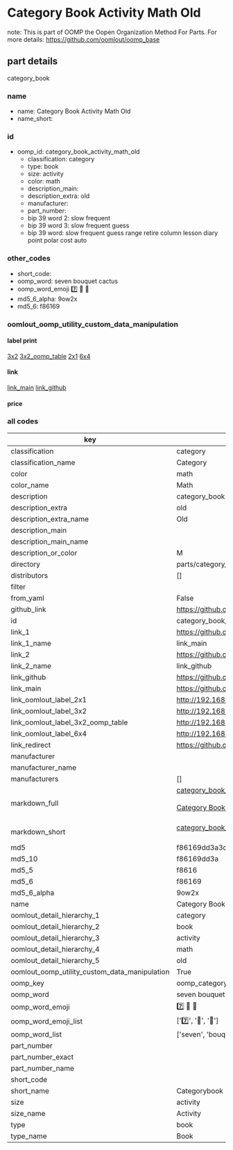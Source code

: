 # Category Book Activity Math Old  

note: This is part of OOMP the Oopen Organization Method For Parts. For more details: https://github.com/oomlout/oomp_base

##  part details
  



category_book



### name
* name: Category Book Activity Math Old
* name_short: 
### id
* oomp_id: category_book_activity_math_old
  * classification: category
  * type: book
  * size: activity
  * color: math
  * description_main: 
  * description_extra: old
  * manufacturer: 
  * part_number: 
  * bip 39 word 2: slow frequent
  * bip 39 word 3: slow frequent guess
  * bip 39 word: slow frequent guess range retire column lesson diary point polar cost auto

### other_codes
* short_code: 
* oomp_word: seven bouquet cactus
* oomp_word_emoji :seven: :bouquet: :cactus:
* md5_6_alpha: 9ow2x
* md5_6: f86169






### oomlout_oomp_utility_custom_data_manipulation
#### label print
[3x2](http://192.168.1.245:1112/?label=oomp%209ow2x)
[3x2_oomp_table](http://192.168.1.108:1112/?label=oomp%209ow2x)
[2x1](http://192.168.1.242:1112/?label=oomp%209ow2x)
[6x4](http://192.168.1.55:1112/?label=oomp%209ow2x)    

#### link

[link_main](https://github.com/oomlout/oomlout_oomp_version_1_messy/tree/main/parts/category_book_activity_math_old) [link_github](https://github.com/oomlout/oomlout_oomp_version_1_messy/tree/main/parts/category_book_activity_math_old)                             

#### price







### all codes 
| key | value |  
| --- | --- |  
| classification | category |  
| classification_name | Category |  
| color | math |  
| color_name | Math |  
| description | category_book |  
| description_extra | old |  
| description_extra_name | Old |  
| description_main |  |  
| description_main_name |  |  
| description_or_color | M  |  
| directory | parts/category_book_activity_math_old |  
| distributors | [] |  
| filter |  |  
| from_yaml | False |  
| github_link | https://github.com/oomlout/oomlout_oomp_part_src/tree/main/parts/category_book_activity_math_old |  
| id | category_book_activity_math_old |  
| link_1 | https://github.com/oomlout/oomlout_oomp_version_1_messy/tree/main/parts/category_book_activity_math_old |  
| link_1_name | link_main |  
| link_2 | https://github.com/oomlout/oomlout_oomp_version_1_messy/tree/main/parts/category_book_activity_math_old |  
| link_2_name | link_github |  
| link_github | https://github.com/oomlout/oomlout_oomp_version_1_messy/tree/main/parts/category_book_activity_math_old |  
| link_main | https://github.com/oomlout/oomlout_oomp_version_1_messy/tree/main/parts/category_book_activity_math_old |  
| link_oomlout_label_2x1 | http://192.168.1.242:1112/?label=oomp%209ow2x |  
| link_oomlout_label_3x2 | http://192.168.1.245:1112/?label=oomp%209ow2x |  
| link_oomlout_label_3x2_oomp_table | http://192.168.1.108:1112/?label=oomp%209ow2x |  
| link_oomlout_label_6x4 | http://192.168.1.55:1112/?label=oomp%209ow2x |  
| link_redirect | https://github.com/oomlout/oomlout_oomp_version_1_messy/tree/main/parts/category_book_activity_math_old |  
| manufacturer |  |  
| manufacturer_name |  |  
| manufacturers | [] |  
| markdown_full | [category_book_activity_math_old](none)<br>[](none)<br>[Category Book Activity Math Old](none)<br><br> |  
| markdown_short | [category_book_activity_math_old](none)<br><br> |  
| md5 | f86169dd3a3d500cb75bfb1cced72e61 |  
| md5_10 | f86169dd3a |  
| md5_5 | f8616 |  
| md5_6 | f86169 |  
| md5_6_alpha | 9ow2x |  
| name | Category Book Activity Math Old |  
| oomlout_detail_hierarchy_1 | category |  
| oomlout_detail_hierarchy_2 | book |  
| oomlout_detail_hierarchy_3 | activity |  
| oomlout_detail_hierarchy_4 | math |  
| oomlout_detail_hierarchy_5 | old |  
| oomlout_oomp_utility_custom_data_manipulation | True |  
| oomp_key | oomp_category_book_activity_math_old |  
| oomp_word | seven bouquet cactus |  
| oomp_word_emoji | :seven: :bouquet: :cactus: |  
| oomp_word_emoji_list | [':seven:', ':bouquet:', ':cactus:'] |  
| oomp_word_list | ['seven', 'bouquet', 'cactus'] |  
| part_number |  |  
| part_number_exact |  |  
| part_number_name |  |  
| short_code |  |  
| short_name | Categorybook |  
| size | activity |  
| size_name | Activity |  
| type | book |  
| type_name | Book |  

